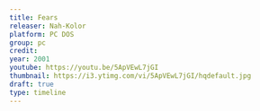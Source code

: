 ```yaml
---
title: Fears
releaser: Nah-Kolor
platform: PC DOS
group: pc
credit:
year: 2001
youtube: https://youtu.be/5ApVEwL7jGI
thumbnail: https://i3.ytimg.com/vi/5ApVEwL7jGI/hqdefault.jpg
draft: true
type: timeline
---
```


